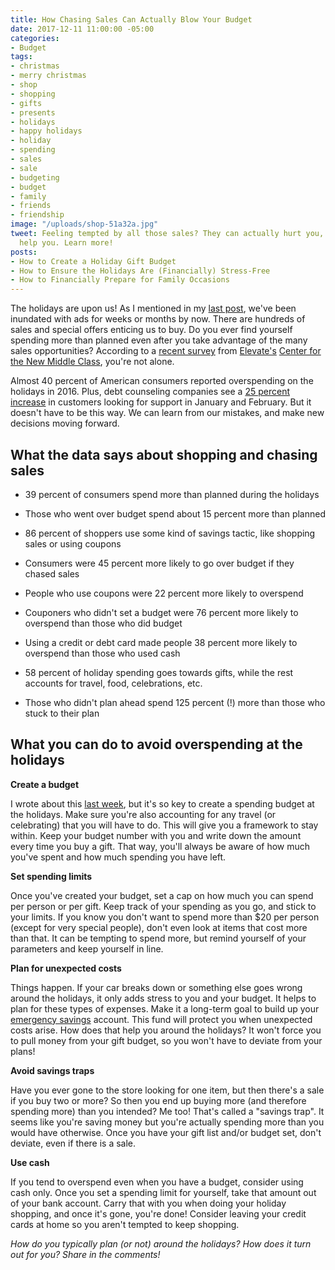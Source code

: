 ```yaml
---
title: How Chasing Sales Can Actually Blow Your Budget
date: 2017-12-11 11:00:00 -05:00
categories:
- Budget
tags:
- christmas
- merry christmas
- shop
- shopping
- gifts
- presents
- holidays
- happy holidays
- holiday
- spending
- sales
- sale
- budgeting
- budget
- family
- friends
- friendship
image: "/uploads/shop-51a32a.jpg"
tweet: Feeling tempted by all those sales? They can actually hurt you, rather than
  help you. Learn more!
posts:
- How to Create a Holiday Gift Budget
- How to Ensure the Holidays Are (Financially) Stress-Free
- How to Financially Prepare for Family Occasions
---
```


The holidays are upon us! As I mentioned in my [last post](https://www.maggiegermano.com/blog/how-to-create-a-holiday-gift-budget/), we've been inundated with ads for weeks or months by now. There are hundreds of sales and special offers enticing us to buy. Do you ever find yourself spending more than planned even after you take advantage of the many sales opportunities? According to a [recent survey](https://www.newmiddleclass.org/blog/2017/11/13/holiday-spending-traps-how-us-consumers-get-through-holidays/) from [Elevate's](https://www.elevate.com/home.html) [Center for the New Middle Class](https://www.newmiddleclass.org/blog/), you're not alone.

Almost 40 percent of American consumers reported overspending on the holidays in 2016. Plus, debt counseling companies see a [25 percent increase](http://abcnews.go.com/Business/story?id=88539) in customers looking for support in January and February. But it doesn't have to be this way. We can learn from our mistakes, and make new decisions moving forward.

## What the data says about shopping and chasing sales

* 39 percent of consumers spend more than planned during the holidays

* Those who went over budget spend about 15 percent more than planned

* 86 percent of shoppers use some kind of savings tactic, like shopping sales or using coupons

* Consumers were 45 percent more likely to go over budget if they chased sales

* People who use coupons were 22 percent more likely to overspend

* Couponers who didn't set a budget were 76 percent more likely to overspend than those who did budget

* Using a credit or debt card made people 38 percent more likely to overspend than those who used cash

* 58 percent of holiday spending goes towards gifts, while the rest accounts for travel, food, celebrations, etc.

* Those who didn't plan ahead spend 125 percent (!) more than those who stuck to their plan

## What you can do to avoid overspending at the holidays

**Create a budget**

I wrote about this [last week](https://www.maggiegermano.com/blog/how-to-create-a-holiday-gift-budget/), but it's so key to create a spending budget at the holidays. Make sure you're also accounting for any travel (or celebrating) that you will have to do. This will give you a framework to stay within. Keep your budget number with you and write down the amount every time you buy a gift. That way, you'll always be aware of how much you've spent and how much spending you have left.

**Set spending limits**

Once you've created your budget, set a cap on how much you can spend per person or per gift. Keep track of your spending as you go, and stick to your limits. If you know you don't want to spend more than $20 per person (except for very special people), don't even look at items that cost more than that. It can be tempting to spend more, but remind yourself of your parameters and keep yourself in line.

**Plan for unexpected costs**

Things happen. If your car breaks down or something else goes wrong around the holidays, it only adds stress to you and your budget. It helps to plan for these types of expenses. Make it a long-term goal to build up your [emergency savings](https://www.maggiegermano.com/blog/you-need-an-emergency-fund) account. This fund will protect you when unexpected costs arise. How does that help you around the holidays? It won't force you to pull money from your gift budget, so you won't have to deviate from your plans!

**Avoid savings traps**

Have you ever gone to the store looking for one item, but then there's a sale if you buy two or more? So then you end up buying more (and therefore spending more) than you intended? Me too! That's called a "savings trap". It seems like you're saving money but you're actually spending more than you would have otherwise. Once you have your gift list and/or budget set, don't deviate, even if there is a sale.

**Use cash**

If you tend to overspend even when you have a budget, consider using cash only. Once you set a spending limit for yourself, take that amount out of your bank account. Carry that with you when doing your holiday shopping, and once it's gone, you're done!  Consider leaving your credit cards at home so you aren't tempted to keep shopping.

*How do you typically plan (or not) around the holidays? How does it turn out for you? Share in the comments!*